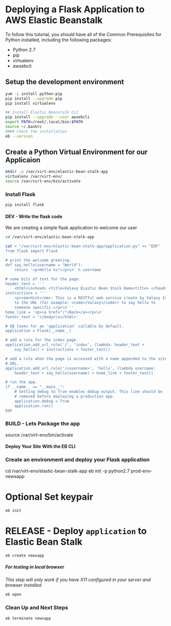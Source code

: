 # Deploying a Flask Application to AWS Elastic Beanstalk

To follow this tutorial, you should have all of the Common Prerequisites for Python installed, including the following packages:

- Python 2.7
- pip
- virtualenv
- awsebcli

## Setup the development environment
```sh
yum -y install python-pip
pip install --upgrade pip
pip install virtualenv

## Install Elastic Beanstalk CLI
pip install --upgrade --user awsebcli
export PATH=/root/.local/bin:$PATH
source ~/.bashrc
#### Check the installation
eb --version
```


## Create a Python Virtual Environment for our Applicaion
```sh
mkdir -p /var/virt-env/elastic-bean-stalk-app
virtualenv /var/virt-env/
source /var/virt-env/bin/activate
```

### Install Flask
```sh
pip install flask
```
#### DEV - Write the flask code
We are creating a simple flask application to welcome our user
```sh
cd /var/virt-env/elastic-bean-stalk-app

cat > "/var/virt-env/elastic-bean-stalk-app/application.py" << "EOF"
from flask import Flask

# print the welcome greeting.
def say_hello(username = "World"):
    return '<p>Hello %s!</p>\n' % username

# some bits of text for the page.
header_text = '''
    <html>\n<head> <title>Valaxy ELastic Bean Stalk Demo<title> </head>\n<body>'''
instructions = '''
    <p><em>Hint</em>: This is a RESTful web service create by Valaxy Infotech! Append a username
    to the URL (for example: <code>/Valaxy</code>) to say hello to
    someone specific.</p>\n'''
home_link = '<p><a href="/">Back</a></p>\n'
footer_text = '</body>\n</html>'

# EB looks for an 'application' callable by default.
application = Flask(__name__)

# add a rule for the index page.
application.add_url_rule('/', 'index', (lambda: header_text +
    say_hello() + instructions + footer_text))

# add a rule when the page is accessed with a name appended to the site
# URL.
application.add_url_rule('/<username>', 'hello', (lambda username:
    header_text + say_hello(username) + home_link + footer_text))

# run the app.
if __name__ == "__main__":
    # Setting debug to True enables debug output. This line should be
    # removed before deploying a production app.
    application.debug = True
    application.run()
EOF
```

### BUILD - Lets Package the app
source /var/virt-env/bin/activate

####  Deploy Your Site With the EB CLI
### Create an environment and deploy your Flask application
cd /var/virt-env/elastic-bean-stalk-app
eb init -p python2.7 prod-env-newsapp
# Optional Set keypair
```sh
eb init
```
# RELEASE - Deploy `application` to Elastic Bean Stalk
```sh
eb create newsapp
```

##### For testing in local browser
_This step will only work if you have X11 configured in your server and browser installed_
```sh
eb open
```
### Clean Up and Next Steps
```sh
eb terminate newsapp
```

